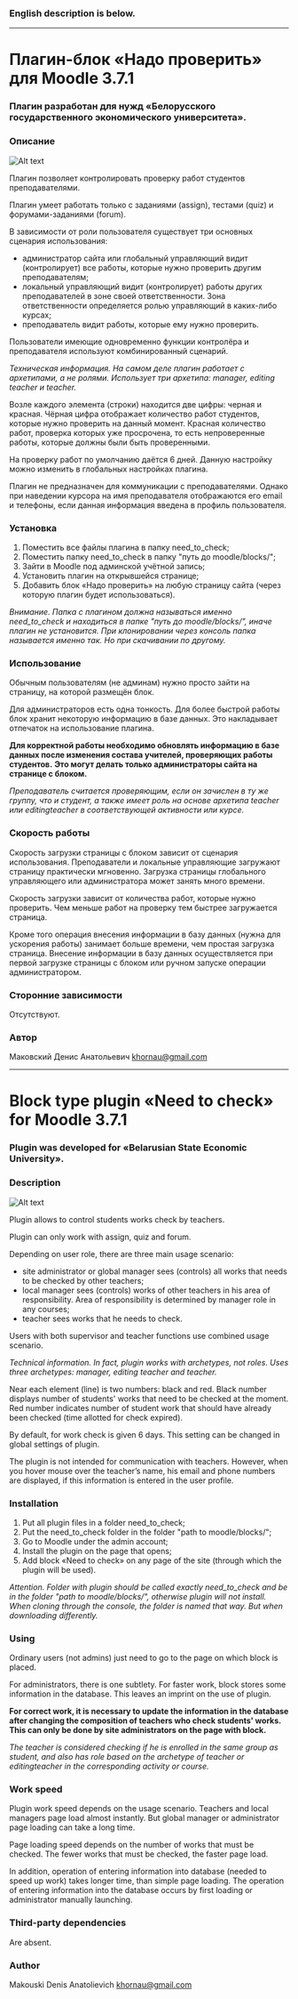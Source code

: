 ### English description is below.

***

# Плагин-блок «Надо проверить» для Moodle 3.7.1

### Плагин разработан для нужд «Белорусского государственного экономического университета».

### Описание

![Alt text](https://github.com/gitReiko/need_to_check/blob/master/readme_pic.png "Скриншот плагина")

Плагин позволяет контролировать проверку работ студентов преподавателями.

Плагин умеет работать только с заданиями (assign), тестами (quiz) и форумами-заданиями (forum).

В зависимости от роли пользователя существует три основных сценария использования:
- администратор сайта или глобальный управляющий видит (контролирует) все работы, которые нужно проверить другим преподавателям;
- локальный управляющий видит (контролирует) работы других преподавателей в зоне своей ответственности. Зона ответственности определяется ролью управляющий в каких-либо курсах;
- преподаватель видит работы, которые ему нужно проверить.

Пользователи имеющие одновременно функции контролёра и преподавателя используют комбинированный сценарий.

*Техническая информация. На самом деле плагин работает с архетипами, а не ролями. Использует три архетипа: manager, editing teacher и teacher.*

Возле каждого элемента (строки) находится две цифры: черная и красная.
Чёрная цифра отображает количество работ студентов, которые нужно проверить на данный момент.
Красная количество работ, проверка которых уже просрочена, то есть непроверенные работы, которые должны были быть проверенными.

На проверку работ по умолчанию даётся 6 дней. 
Данную настройку можно изменить в глобальных настройках плагина.

Плагин не предназначен для коммуникации с преподавателями. 
Однако при наведении курсора на имя преподавателя отображаются его email и телефоны, 
если данная информация введена в профиль пользователя.

### Установка

1. Поместить все файлы плагина в папку need_to_check;
2. Поместить папку need_to_check в папку "путь до moodle/blocks/";
3. Зайти в Moodle под админской учётной запись;
4. Установить плагин на открывшейся странице;
5. Добавить блок «Надо проверить» на любую страницу сайта (через которую плагин будет использоваться).

*Внимание. Папка с плагином должна называться именно need_to_check и находиться в папке "путь до moodle/blocks/", иначе плагин не установится.
При клонировании через консоль папка называется именно так. Но при скачивании по другому.*

### Использование

Обычным пользователям (не админам) нужно просто зайти на страницу, на которой размещён блок.

Для администраторов есть одна тонкость. Для более быстрой работы блок хранит некоторую информацию в базе данных.
Это накладывает отпечаток на использование плагина.

**Для корректной работы необходимо обновлять информацию в базе данных после изменения состава учителей, проверяющих работы студентов.**
**Это могут делать только администраторы сайта на странице с блоком.**

*Преподаватель считается проверяющим, если он зачислен в ту же группу, что и студент, а также имеет роль на основе архетипа teacher или editingteacher в соответствующей активности или курсе.*

### Скорость работы

Скорость загрузки страницы с блоком зависит от сценария использования.
Преподаватели и локальные управляющие загружают страницу практически мгновенно.
Загрузка страницы глобального управляющего или администратора может занять много времени.

Скорость загрузки зависит от количества работ, которые нужно проверить.
Чем меньше работ на проверку тем быстрее загружается страница.

Кроме того операция внесения информации в базу данных (нужна для ускорения работы) занимает больше времени, чем простая загрузка страница.
Внесение информации в базу данных осуществляется при первой загрузке страницы с блоком или ручном запуске операции администратором.

### Сторонние зависимости

Отсутствуют.

### Автор

Маковский Денис Анатольевич khornau@gmail.com

***

# Block type plugin «Need to check» for Moodle 3.7.1

### Plugin was developed for «Belarusian State Economic University».

### Description

![Alt text](https://github.com/gitReiko/need_to_check/blob/master/readme_en_pic.png "Plugin screenshot")

Plugin allows to control students works check by teachers.

Plugin can only work with assign, quiz and forum.

Depending on user role, there are three main usage scenario:
- site administrator or global manager sees (controls) all works that needs to be checked by other teachers;
- local manager sees (controls) works of other teachers in his area of responsibility. Area of responsibility is determined by manager role in any courses;
- teacher sees works that he needs to check.

Users with both supervisor and teacher functions use combined usage scenario.

*Technical information. In fact, plugin works with archetypes, not roles. Uses three archetypes: manager, editing teacher and teacher.*

Near each element (line) is two numbers: black and red.
Black number displays number of students' works that need to be checked at the moment.
Red number indicates number of student work that should have already been checked (time allotted for check expired).

By default, for work check is given 6 days. 
This setting can be changed in global settings of plugin.

The plugin is not intended for communication with teachers.
However, when you hover mouse over the teacher’s name, his email and phone numbers are displayed, if this information is entered in the user profile.

### Installation

1. Put all plugin files in a folder need_to_check;
2. Put the need_to_check folder in the folder "path to moodle/blocks/";
3. Go to Moodle under the admin account;
4. Install the plugin on the page that opens;
5. Add block «Need to check» on any page of the site (through which the plugin will be used).

*Attention. Folder with plugin should be called exactly need_to_check and be in the folder "path to moodle/blocks/", otherwise plugin will not install.
When cloning through the console, the folder is named that way. But when downloading differently.*

### Using

Ordinary users (not admins) just need to go to the page on which block is placed.

For administrators, there is one subtlety. For faster work, block stores some information in the database.
This leaves an imprint on the use of plugin.

**For correct work, it is necessary to update the information in the database after changing the composition of teachers who check students' works.**
**This can only be done by site administrators on the page with block.**

*The teacher is considered checking if he is enrolled in the same group as student, and also has role based on the archetype of teacher or editingteacher in the corresponding activity or course.*

### Work speed

Plugin work speed depends on the usage scenario.
Teachers and local managers page load almost instantly.
But global manager or administrator page loading can take a long time.

Page loading speed depends on the number of works that must be checked.
The fewer works that must be checked, the faster page load.

In addition, operation of entering information into database (needed to speed up work) takes longer time, than simple page loading.
The operation of entering information into the database occurs by first loading or administrator manually launching.

### Third-party dependencies

Are absent.

### Author

Makouski Denis Anatolievich khornau@gmail.com
